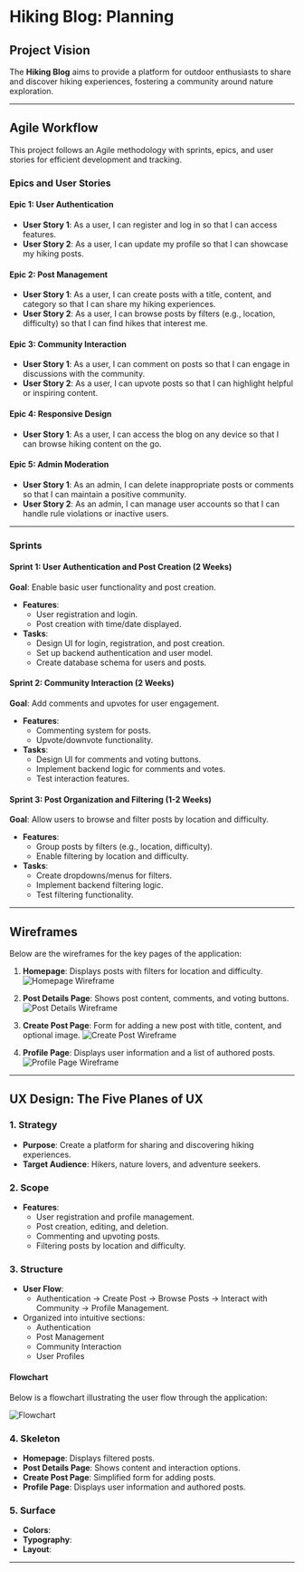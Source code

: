 # Hiking Blog: Planning

## Project Vision
The **Hiking Blog** aims to provide a platform for outdoor enthusiasts to share and discover hiking experiences, fostering a community around nature exploration.

---

## Agile Workflow
This project follows an Agile methodology with sprints, epics, and user stories for efficient development and tracking.

### Epics and User Stories
#### Epic 1: User Authentication
- **User Story 1**: As a user, I can register and log in so that I can access features.
- **User Story 2**: As a user, I can update my profile so that I can showcase my hiking posts.

#### Epic 2: Post Management
- **User Story 1**: As a user, I can create posts with a title, content, and category so that I can share my hiking experiences.
- **User Story 2**: As a user, I can browse posts by filters (e.g., location, difficulty) so that I can find hikes that interest me.

#### Epic 3: Community Interaction
- **User Story 1**: As a user, I can comment on posts so that I can engage in discussions with the community.
- **User Story 2**: As a user, I can upvote posts so that I can highlight helpful or inspiring content.

#### Epic 4: Responsive Design
- **User Story 1**: As a user, I can access the blog on any device so that I can browse hiking content on the go.

#### Epic 5: Admin Moderation
- **User Story 1**: As an admin, I can delete inappropriate posts or comments so that I can maintain a positive community.
- **User Story 2**: As an admin, I can manage user accounts so that I can handle rule violations or inactive users.

---

### Sprints
#### Sprint 1: User Authentication and Post Creation (2 Weeks)
**Goal**: Enable basic user functionality and post creation.
- **Features**:
  - User registration and login.
  - Post creation with time/date displayed.
- **Tasks**:
  - Design UI for login, registration, and post creation.
  - Set up backend authentication and user model.
  - Create database schema for users and posts.

#### Sprint 2: Community Interaction (2 Weeks)
**Goal**: Add comments and upvotes for user engagement.
- **Features**:
  - Commenting system for posts.
  - Upvote/downvote functionality.
- **Tasks**:
  - Design UI for comments and voting buttons.
  - Implement backend logic for comments and votes.
  - Test interaction features.

#### Sprint 3: Post Organization and Filtering (1-2 Weeks)
**Goal**: Allow users to browse and filter posts by location and difficulty.
- **Features**:
  - Group posts by filters (e.g., location, difficulty).
  - Enable filtering by location and difficulty.
- **Tasks**:
  - Create dropdowns/menus for filters.
  - Implement backend filtering logic.
  - Test filtering functionality.

---

## Wireframes
Below are the wireframes for the key pages of the application:

1. **Homepage**: Displays posts with filters for location and difficulty.
   ![Homepage Wireframe]()

2. **Post Details Page**: Shows post content, comments, and voting buttons.
   ![Post Details Wireframe]()

3. **Create Post Page**: Form for adding a new post with title, content, and optional image.
   ![Create Post Wireframe]()

4. **Profile Page**: Displays user information and a list of authored posts.
   ![Profile Page Wireframe]()

---

## UX Design: The Five Planes of UX

### 1. **Strategy**
- **Purpose**: Create a platform for sharing and discovering hiking experiences.
- **Target Audience**: Hikers, nature lovers, and adventure seekers.

### 2. **Scope**
- **Features**:
  - User registration and profile management.
  - Post creation, editing, and deletion.
  - Commenting and upvoting posts.
  - Filtering posts by location and difficulty.

### 3. **Structure**
- **User Flow**:
  - Authentication → Create Post → Browse Posts → Interact with Community → Profile Management.
- Organized into intuitive sections:
  - Authentication
  - Post Management
  - Community Interaction
  - User Profiles

#### Flowchart
Below is a flowchart illustrating the user flow through the application:

![Flowchart](assets/images/flowchart.png)

### 4. **Skeleton**
- **Homepage**: Displays filtered posts.
- **Post Details Page**: Shows content and interaction options.
- **Create Post Page**: Simplified form for adding posts.
- **Profile Page**: Displays user information and authored posts.

### 5. **Surface**
- **Colors**: 
- **Typography**:
- **Layout**: 

---
